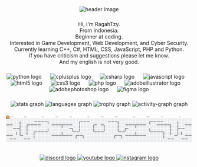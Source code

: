 <div align="center" style="pointer-events: none; cursor: default;">
  <img height="200" src="https://i.postimg.cc/W3NMnHs4/header.png" alt="header image" />
</div>

###

<p align="center">Hi, i'm RagahTzy.<br>From Indonesia.<br>Beginner at coding.<br>Interested in Game Development, Web Development, and Cyber Security.<br>Currently learning C++, C#, HTML, CSS, JavaScript, PHP and Python.<br>If you have criticism and suggestions please let me know.<br>And my english is not very good.</p>

###

<div align="center" style="pointer-events: none; cursor: default;">
  <img src="https://skillicons.dev/icons?i=py" height="40" alt="python logo" />
  <img width="15" />
  <img src="https://cdn.jsdelivr.net/gh/devicons/devicon/icons/cplusplus/cplusplus-original.svg" height="40" alt="cplusplus logo" />
  <img width="15" />
  <img src="https://cdn.jsdelivr.net/gh/devicons/devicon/icons/csharp/csharp-original.svg" height="40" alt="csharp logo" />
  <img width="15" />
  <img src="https://cdn.jsdelivr.net/gh/devicons/devicon/icons/javascript/javascript-original.svg" height="40" alt="javascript logo" />
  <img width="15" />
  <img src="https://cdn.jsdelivr.net/gh/devicons/devicon/icons/html5/html5-original.svg" height="40" alt="html5 logo" />
  <img width="15" />
  <img src="https://cdn.jsdelivr.net/gh/devicons/devicon/icons/css3/css3-original.svg" height="40" alt="css3 logo" />
  <img width="15" />
  <img src="https://cdn.jsdelivr.net/gh/devicons/devicon/icons/php/php-original.svg" height="40" alt="php logo" />
  <img width="15" />
  <img src="https://skillicons.dev/icons?i=ai" height="40" alt="adobeillustrator logo" />
  <img width="15" />
  <img src="https://skillicons.dev/icons?i=ps" height="40" alt="adobephotoshop logo" />
  <img width="15" />
  <img src="https://cdn.simpleicons.org/figma/F24E1E" height="40" alt="figma logo" />
</div>

###

<div align="center" style="pointer-events: none; cursor: default;">
  <img src="https://github-readme-stats.vercel.app/api?username=RagahTzy&hide_title=false&hide_rank=false&show_icons=true&include_all_commits=true&count_private=true&disable_animations=false&theme=gotham&locale=en&hide_border=false&order=1&custom_title=My%20Stats" height="150" alt="stats graph" />
  <img src="https://github-readme-stats.vercel.app/api/top-langs?username=RagahTzy&locale=en&hide_title=false&layout=compact&card_width=320&langs_count=5&theme=gotham&hide_border=false&order=2" height="150" alt="languages graph" />
  <img src="https://github-profile-trophy.vercel.app?username=RagahTzy&theme=darkhub&column=-1&row=1&margin-w=8&margin-h=8&no-bg=true&no-frame=true&order=4" height="150" alt="trophy graph" />
  <img src="https://github-readme-activity-graph.vercel.app/graph?username=RagahTzy&radius=16&theme=gotham&area=true&order=5&hide_border=true" height="300" alt="activity-graph graph" />
</div>

###

<picture style="pointer-events: none; cursor: default;">
  <source media="(prefers-color-scheme: dark)" srcset="https://raw.githubusercontent.com/RagahTzy/RagahTzy/output/pacman-contribution-graph-dark.svg">
  <source media="(prefers-color-scheme: light)" srcset="https://raw.githubusercontent.com/RagahTzy/RagahTzy/output/pacman-contribution-graph.svg">
  <img alt="pacman contribution graph" src="https://raw.githubusercontent.com/RagahTzy/RagahTzy/output/pacman-contribution-graph.svg">
</picture>

###

<div align="center">
  <a href="https://discord.com/users/1126518765660680323" target="_blank" rel="noopener noreferrer">
    <img src="https://raw.githubusercontent.com/maurodesouza/profile-readme-generator/master/src/assets/icons/social/discord/default.svg" width="52" height="40" alt="discord logo" />
  </a>
  <a href="https://www.youtube.com/@ahmads_brother" target="_blank" rel="noopener noreferrer">
    <img src="https://raw.githubusercontent.com/maurodesouza/profile-readme-generator/master/src/assets/icons/social/youtube/default.svg" width="52" height="40" alt="youtube logo" />
  </a>
  <a href="https://www.instagram.com/cj.rgh/" target="_blank" rel="noopener noreferrer">
    <img src="https://raw.githubusercontent.com/maurodesouza/profile-readme-generator/master/src/assets/icons/social/instagram/default.svg" width="52" height="40" alt="instagram logo" />
  </a>
</div>


###